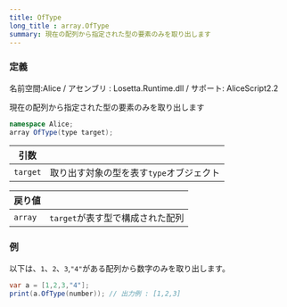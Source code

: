 ```yaml
---
title: OfType
long_title : array.OfType
summary: 現在の配列から指定された型の要素のみを取り出します
---
```

### 定義
名前空間:Alice / アセンブリ : Losetta.Runtime.dll / サポート: AliceScript2.2

現在の配列から指定された型の要素のみを取り出します

```cs title="AliceScript"
namespace Alice;
array OfType(type target);
```

|引数| |
|-|-|
|`target`|取り出す対象の型を表す`type`オブジェクト|

|戻り値| |
|-|-|
|`array`|`target`が表す型で構成された配列|

### 例
以下は、`1`、`2`、`3`,`"4"`がある配列から数字のみを取り出します。

```cs title="AliceScript"
var a = [1,2,3,"4"];
print(a.OfType(number)); // 出力例 : [1,2,3]
```
